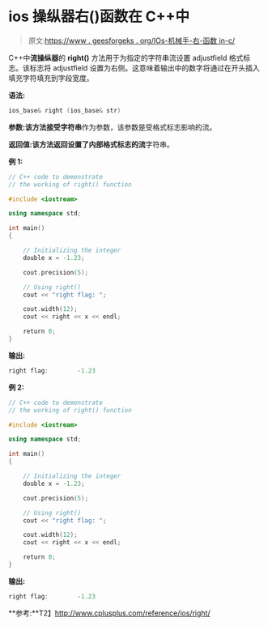 # ios 操纵器右()函数在 C++中

> 原文:[https://www . geesforgeks . org/IOs-机械手-右-函数 in-c/](https://www.geeksforgeeks.org/ios-manipulators-right-function-in-c/)

C++中**流操纵器**的 **right()** 方法用于为指定的字符串流设置 adjustfield 格式标志。该标志将 adjustfield 设置为右侧。这意味着输出中的数字将通过在开头插入填充字符填充到字段宽度。

**语法:**

```cpp
ios_base& right (ios_base& str)

```

**参数:**该方法接受**字符串**作为参数，该参数是受格式标志影响的流。

**返回值:**该方法返回设置了内部格式标志的**流**字符串。

**例 1:**

```cpp
// C++ code to demonstrate
// the working of right() function

#include <iostream>

using namespace std;

int main()
{

    // Initializing the integer
    double x = -1.23;

    cout.precision(5);

    // Using right()
    cout << "right flag: ";

    cout.width(12);
    cout << right << x << endl;

    return 0;
}
```

**输出:**

```cpp
right flag:        -1.23

```

**例 2:**

```cpp
// C++ code to demonstrate
// the working of right() function

#include <iostream>

using namespace std;

int main()
{

    // Initializing the integer
    double x = -1.23;

    cout.precision(5);

    // Using right()
    cout << "right flag: ";

    cout.width(12);
    cout << right << x << endl;

    return 0;
}
```

**输出:**

```cpp
right flag:        -1.23

```

**参考:**T2】http://www.cplusplus.com/reference/ios/right/